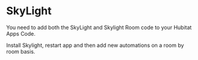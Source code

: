 # SkyLight

You need to add both the SkyLight and Skylight Room code to your Hubitat Apps Code.

Install Skylight, restart app and then add new automations on a room by room basis.
